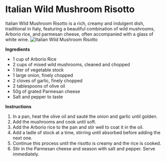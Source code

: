 # Italian Wild Mushroom Risotto

Italian Wild Mushroom Risotto is a rich, creamy and indulgent dish, traditional in Italy, featuring a beautiful combination of wild mushrooms, Arborio rice, and parmesan cheese, often accompanied with a glass of white wine.
![Italian Wild Mushroom Risotto](https://source.unsplash.com/random/?ItalianWildMushroomRisotto)

**Ingredients**
- 1 cup of Arborio Rice
- 2 cups of mixed wild mushrooms, cleaned and chopped
- 1 liter of vegetable stock
- 1 large onion, finely chopped
- 2 cloves of garlic, finely chopped
- 2 tablespoons of olive oil
- 50g of grated Parmesan cheese
- Salt and pepper to taste

**Instructions**
1. In a pan, heat the olive oil and sauté the onion and garlic until golden.
2. Add the mushrooms and cook until soft.
3. Add the Arborio rice to the pan and stir well to coat it in the oil.
4. Add a ladle of stock at a time, stirring until absorbed before adding the next one.
5. Continue this process until the risotto is creamy and the rice is cooked.
6. Stir in the Parmesan cheese and season with salt and pepper. Serve immediately.